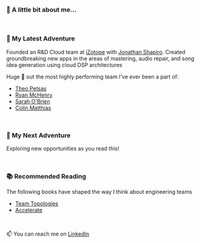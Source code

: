 <!-- thinking exploration / jungle / adventure theme -->
### 👋 A little bit about me...

<br>

### 🌇 My Latest Adventure
Founded an R&D Cloud team at [iZotope](https://izotope.com/) with [Jonathan Shapiro](https://www.linkedin.com/in/jonathan-shapiro-7b89748/).
Created groundbreaking new apps in the areas of mastering, audio repair, and song idea generation using cloud DSP architectures

Huge 📣 out the most highly performing team I've ever been a part of:

* [Theo Petsas](https://www.linkedin.com/in/theofilos-petsas-b7282b137/)
* [Ryan McHenry](https://www.linkedin.com/in/ryanmarshallmc/)
* [Sarah O'Brien](https://www.linkedin.com/in/sarah-bridget-obrien/)
* [Colin Matthias](https://github.com/cmatthias)

<br>

### 🌅 My Next Adventure
Exploring new opportunities as you read this!

<br>

### 📚 Recommended Reading
The following books have shaped the way I think about engineering teams

- [Team Topologies](https://teamtopologies.com/)
- [Accelerate](https://nicolefv.com/book)

<br>

📫 You can reach me on [LinkedIn](https://www.linkedin.com/in/evanpatrickharmon/)

<!--
**evanharmon/evanharmon** is a ✨ _special_ ✨ repository because its `README.md` (this file) appears on your GitHub profile.

Here are some ideas to get you started:

- 🔭 I’m currently working on ...
- 🌱 I’m currently learning ...
- 👯 I’m looking to collaborate on ...
- 🤔 I’m looking for help with ...
- 💬 Ask me about ...

- 😄 Pronouns: ...
- ⚡ Fun fact: ...
-->
